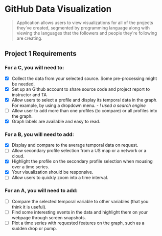 # GitHub Data Visualization

> Application allows users to view visualizations for all of the projects they've created, segmented by programming language along with viewing the languages that the followers and people they're following are creating.

## Project 1 Requirements

### For a C, you will need to:

- [x] Collect the data from your selected source. Some pre-processing might be needed.
- [x] Set up an Github account to share source code and project report to instructor and TA
- [x] Allow users to select a profile and display its temporal data in the graph. For example, by using a dropdown menu. - *I used a search engine*
- [ ] Allow user to add more than one profiles (to compare) or all profiles into the graph.
- [x] Graph labels are available and easy to read.

### For a B, you will need to add:

- [x] Display and compare to the average temporal data on request.
- [ ] Allow secondary profile selection from a US map or a network or a cloud.
- [x] Highlight the profile on the secondary profile selection when mousing over a time series.
- [x] Your visualization should be responsive.
- [ ] Allow users to quickly zoom into a time interval.

### For an A, you will need to add:

- [ ] Compare the selected temporal variable to other variables (that you think it is useful). 
- [ ] Find some interesting events in the data and highlight them on your webpage through screen snapshots.
- [ ] Plot a time series with requested features on the graph, such as a sudden drop or pump.